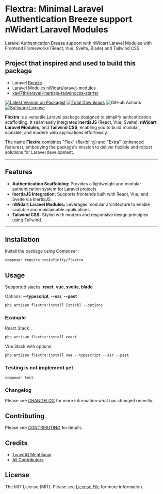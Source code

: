 # Flextra: Minimal Laravel Authentication Breeze support  nWidart Laravel Modules

Laravel Authentication Breeze support with nWidart Laravel Modules with Frontend Frameworks (React, Vue, Svelte, Blade) and Tailwind CSS.

## Project that inspired and used to build this package
- Laravel [Breeze](https://github.com/laravel/breeze)
- Laravel Modules [nWidart/laravel-modules](https://github.com/nWidart/laravel-modules)
- [xavi7th/laravel-inertiajs-tailwindcss-starter](https://github.com/xavi7th/laravel-inertia-svelte-starter-template/tree/main)

[![Latest Version on Packagist](https://img.shields.io/packagist/v/tooinfinity/flextra.svg?style=flat-square)](https://packagist.org/packages/tooinfinity/flextra)  [![Total Downloads](https://img.shields.io/packagist/dt/tooinfinity/flextra.svg?style=flat-square)](https://packagist.org/packages/tooinfinity/flextra)  ![GitHub Actions](https://github.com/tooinfinity/flextra/actions/workflows/tests.yml/badge.svg)  [![Software License](https://img.shields.io/badge/license-MIT-brightgreen.svg?style=flat-square)](LICENSE.md)

**Flextra** is a versatile Laravel package designed to simplify authentication scaffolding. It seamlessly integrates **InertiaJS** (React, Vue, Svelte), **nWidart Laravel Modules**, and **Tailwind CSS**, enabling you to build modular, scalable, and modern web applications effortlessly.

The name **Flextra** combines "Flex" (flexibility) and "Extra" (enhanced features), embodying the package's mission to deliver flexible and robust solutions for Laravel development.

---

## Features

- **Authentication Scaffolding:** Provides a lightweight and modular authentication system for Laravel projects.
- **InertiaJS Integration:** Supports frontends built with React, Vue, and Svelte via InertiaJS.
- **nWidart Laravel Modules:** Leverages modular architecture to enable scalable and maintainable applications.
- **Tailwind CSS:** Styled with modern and responsive design principles using Tailwind.

---

## Installation

Install the package using Composer : 

```bash
composer require tooinfinity/flextra
```
## Usage
Supported stacks: **react**, **vue**, **svelte**, **blade**

Options: **--typescript**, **--ssr**, **--pest**

```php
php artisan flextra:install [stack] --options
```
### Example

React Stack

```php
php artisan flextra:install react
```
Vue Stack with options

```php
php artisan flextra:install vue --typescript --ssr --pest
```

### Testing is not implement yet

```bash
composer test
```

### Changelog

Please see [CHANGELOG](CHANGELOG.md) for more information what has changed recently.

## Contributing

Please see [CONTRIBUTING](CONTRIBUTING.md) for details.

## Credits

-   [TouwfiQ Meghlaoui](https://github.com/tooinfinity)
-   [All Contributors](../../contributors)

## License

The MIT License (MIT). Please see [License File](LICENSE.md) for more information.

